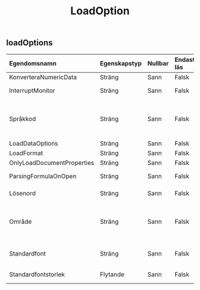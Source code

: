 ﻿---
title: LoadOption
second_title: Aspose.Cells Cloud Documen
type: docs
url: /sv/specification/model/loadoptions/
description: "Aspose.Cells Molnmodellspecifikation: LoadOptions. Hantera enkelt Excel och andra kalkylarksdokument med funktioner som att öppna, generera, redigera, dela, slå samman, jämföra och konvertera"
weight: 50
---
## **loadOptions**

 

| Egendomsnamn| Egenskapstyp| Nullbar| Endast läs| Standardvärde| Beskrivning|
|:- |:- |:- |:- |:- |:- |
| KonverteraNumericData| Sträng| Sann| Falsk|||
| InterruptMonitor| Sträng| Sann| Falsk|| Hämtar och ställer in avbrottsmonitorn.|
| Språkkod| Sträng| Sann| Falsk|| Hämtar eller ställer in användargränssnittsspråket för Workbook-versionen baserat på CountryCode som har sparat filen.|
| LoadDataOptions| Sträng| Sann| Falsk|||
| LoadFormat| Sträng| Sann| Falsk|| Hämtar laddningsformatet.|
| OnlyLoadDocumentProperties| Sträng| Sann| Falsk|||
| ParsingFormulaOnOpen| Sträng| Sann| Falsk|| Anger om formeln analyseras när filen läses.|
| Lösenord| Sträng| Sann| Falsk||Hämtar och ställer in lösenordet för arbetsboken.|
| Område| Sträng| Sann| Falsk|| Hämtar eller ställer in systemets regionala inställningar baserat på CountryCode vid den tidpunkt då filen laddades.|
| Standardfont| Sträng| Sann| Falsk|| Ställer in standardtypsnittets standardnamn|
| Standardfontstorlek| Flytande| Sann| Falsk|| Ställer in standard standard teckenstorlek.|

